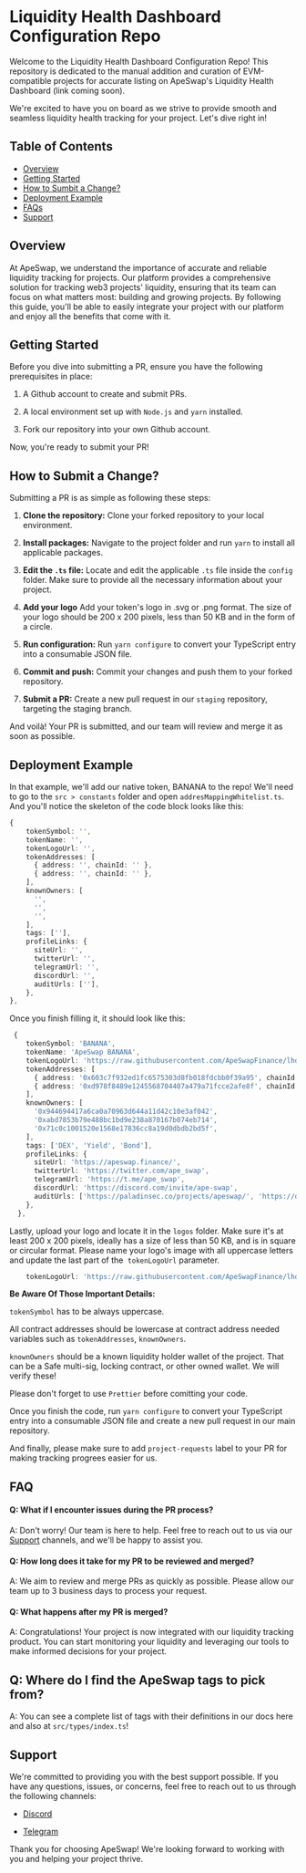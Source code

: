 # Liquidity Health Dashboard Configuration Repo

Welcome to the Liquidity Health Dashboard Configuration Repo! This repository is dedicated to the manual addition and curation of EVM-compatible projects for accurate listing on ApeSwap's Liquidity Health Dashboard (link coming soon).

We're excited to have you on board as we strive to provide smooth and seamless liquidity health tracking for your project. Let's dive right in!

## Table of Contents

- [Overview](https://github.com/ApeSwapFinance/lhd-config#overview)
- [Getting Started](https://github.com/ApeSwapFinance/lhd-config#getting-started)
- [How to Sumbit a Change?](https://github.com/ApeSwapFinance/lhd-config#how-to-submit-a-change)
- [Deployment Example](https://github.com/ApeSwapFinance/lhd-config#deployment-example)
- [FAQs](https://github.com/ApeSwapFinance/lhd-config#faq)
- [Support](https://github.com/ApeSwapFinance/lhd-config#support)

## Overview

At ApeSwap, we understand the importance of accurate and reliable liquidity tracking for projects. Our platform provides a comprehensive solution for tracking web3 projects' liquidity, ensuring that its team can focus on what matters most: building and growing projects. By following this guide, you'll be able to easily integrate your project with our platform and enjoy all the benefits that come with it.

## Getting Started

Before you dive into submitting a PR, ensure you have the following prerequisites in place:

1.  A Github account to create and submit PRs.

2.  A local environment set up with `Node.js` and `yarn` installed.

3.  Fork our repository into your own Github account.

Now, you're ready to submit your PR!

## How to Submit a Change?

Submitting a PR is as simple as following these steps:

1. **Clone the repository:** Clone your forked repository to your local environment.

2. **Install packages:** Navigate to the project folder and run `yarn` to install all applicable packages.

3. **Edit the `.ts` file:** Locate and edit the applicable `.ts` file inside the `config` folder. Make sure to provide all the necessary information about your project.

4. **Add your logo** Add your token's logo in .svg or .png format. The size of your logo should be 200 x 200 pixels, less than 50 KB and in the form of a circle.

5. **Run configuration:** Run `yarn configure` to convert your TypeScript entry into a consumable JSON file.

6. **Commit and push:** Commit your changes and push them to your forked repository.

7. **Submit a PR:** Create a new pull request in our `staging` repository, targeting the staging branch.

And voilà! Your PR is submitted, and our team will review and merge it as soon as possible.

## Deployment Example

In that example, we'll add our native token, BANANA to the repo! We'll need to go to the `src > constants` folder and open `addresMappingWhitelist.ts`. And you'll notice the skeleton of the code block looks like this:

```typescript
{
    tokenSymbol: '',
    tokenName: '',
    tokenLogoUrl: '',
    tokenAddresses: [
      { address: '', chainId: '' },
      { address: '', chainId: '' },
    ],
    knownOwners: [
      '',
      '',
      '',
    ],
    tags: [''],
    profileLinks: {
      siteUrl: '',
      twitterUrl: '',
      telegramUrl: '',
      discordUrl: '',
      auditUrls: [''],
    },
},
```

Once you finish filling it, it should look like this:

```typescript
 {
    tokenSymbol: 'BANANA',
    tokenName: 'ApeSwap BANANA',
    tokenLogoUrl: 'https://raw.githubusercontent.com/ApeSwapFinance/lhd-config/main/logos/BANANA.svg',
    tokenAddresses: [
      { address: '0x603c7f932ed1fc6575303d8fb018fdcbb0f39a95', chainId: '56' },
      { address: '0xd978f8489e1245568704407a479a71fcce2afe8f', chainId: '42161' },
    ],
    knownOwners: [
      '0x944694417a6ca0a70963d644a11d42c10e3af042',
      '0xabd7853b79e488bc1bd9e238a870167b074eb714',
      '0x71c0c1001520e1568e17836cc8a19d0dbdb2bd5f',
    ],
    tags: ['DEX', 'Yield', 'Bond'],
    profileLinks: {
      siteUrl: 'https://apeswap.finance/',
      twitterUrl: 'https://twitter.com/ape_swap',
      telegramUrl: 'https://t.me/ape_swap',
      discordUrl: 'https://discord.com/invite/ape-swap',
      auditUrls: ['https://paladinsec.co/projects/apeswap/', 'https://de.fi/audit-database/ApeSwap%20Finance'],
    },
  },
```

Lastly, upload your logo and locate it in the `logos` folder. Make sure it's at least 200 x 200 pixels, ideally has a size of less than 50 KB, and is in square or circular format. Please name your logo's image with all uppercase letters and update the last part of the  `tokenLogoUrl` parameter.

```typescript
    tokenLogoUrl: 'https://raw.githubusercontent.com/ApeSwapFinance/lhd-config/main/logos/YOURLOGONAME.svg',
```

**Be Aware Of Those Important Details:**

`tokenSymbol` has to be always uppercase.

All contract addresses should be lowercase at contract address needed variables such as `tokenAddresses`, `knownOwners`.

`knownOwners` should be a known liquidity holder wallet of the project. That can be a Safe multi-sig, locking contract, or other owned wallet. We will verify these!

Please don't forget to use `Prettier` before comitting your code.

Once you finish the code, run `yarn configure` to convert your TypeScript entry into a consumable JSON file and create a new pull request in our main repository.

And finally, please make sure to add `project-requests` label to your PR for making tracking progrees easier for us.

## FAQ

#### Q: What if I encounter issues during the PR process?

A: Don't worry! Our team is here to help. Feel free to reach out to us via our [Support](https://github.com/efeDaniels/lhd-readme-example#support) channels, and we'll be happy to assist you.

#### Q: How long does it take for my PR to be reviewed and merged?

A: We aim to review and merge PRs as quickly as possible. Please allow our team up to 3 business days to process your request.

#### Q: What happens after my PR is merged?

A: Congratulations! Your project is now integrated with our liquidity tracking product. You can start monitoring your liquidity and leveraging our tools to make informed decisions for your project.

## Q: Where do I find the ApeSwap tags to pick from?

A: You can see a complete list of tags with their definitions in our docs here and also at `src/types/index.ts`!
## Support

We're committed to providing you with the best support possible. If you have any questions, issues, or concerns, feel free to reach out to us through the following channels:

- [Discord](https://discord.com/invite/ApeSwap)

- [Telegram](https://t.me/liquiditymonkey)

Thank you for choosing ApeSwap! We're looking forward to working with you and helping your project thrive.
